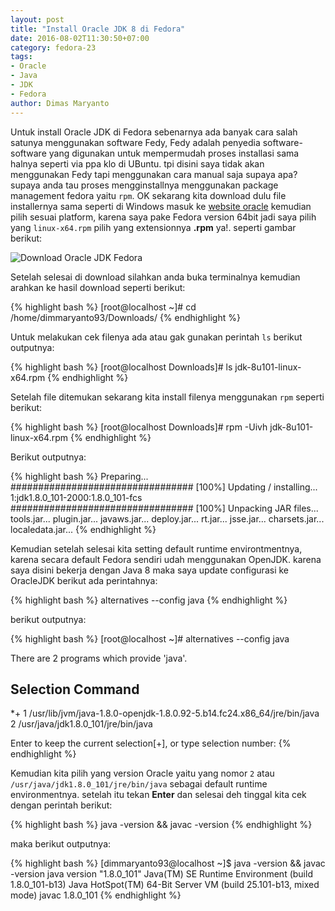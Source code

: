 ```yaml
---
layout: post
title: "Install Oracle JDK 8 di Fedora"
date: 2016-08-02T11:30:50+07:00
category: fedora-23
tags: 
- Oracle
- Java
- JDK
- Fedora
author: Dimas Maryanto
---
```


Untuk install Oracle JDK di Fedora sebenarnya ada banyak cara salah satunya menggunakan software Fedy, Fedy adalah penyedia software-software yang digunakan untuk mempermudah proses installasi sama halnya seperti via ppa klo di UBuntu. tpi disini saya tidak akan menggunakan Fedy tapi menggunakan cara manual saja supaya apa? supaya anda tau proses mengginstallnya menggunakan package management fedora yaitu ```rpm```. OK sekarang kita download dulu file installernya sama seperti di Windows masuk ke [website oracle](http://www.oracle.com/technetwork/java/javase/downloads/index.html) kemudian pilih sesuai platform, karena saya pake Fedora version 64bit jadi saya pilih yang ```linux-x64.rpm``` pilih yang extensionnya **.rpm** ya!. seperti gambar berikut:

![Download Oracle JDK Fedora]({{site.baseurl}}/assets/img/posts/install-oracle-jdk8-windows10/download-jdk-2.png)

<!--more-->

Setelah selesai di download silahkan anda buka terminalnya kemudian arahkan ke hasil download seperti berikut:

{% highlight bash %}
[root@localhost ~]# cd /home/dimmaryanto93/Downloads/
{% endhighlight %}

Untuk melakukan cek filenya ada atau gak gunakan perintah ```ls``` berikut outputnya:

{% highlight bash %}
[root@localhost Downloads]# ls
jdk-8u101-linux-x64.rpm
{% endhighlight %}

Setelah file ditemukan sekarang kita install filenya menggunakan ```rpm``` seperti berikut:

{% highlight bash %}
[root@localhost Downloads]# rpm -Uivh jdk-8u101-linux-x64.rpm
{% endhighlight %}

Berikut outputnya:


{% highlight bash %}
Preparing...                          ################################# [100%]
Updating / installing...
   1:jdk1.8.0_101-2000:1.8.0_101-fcs  ################################# [100%]
Unpacking JAR files...
	tools.jar...
	plugin.jar...
	javaws.jar...
	deploy.jar...
	rt.jar...
	jsse.jar...
	charsets.jar...
	localedata.jar...
{% endhighlight %}

Kemudian setelah selesai kita setting default runtime environtmentnya, karena secara default Fedora sendiri udah menggunakan OpenJDK. karena saya disini bekerja dengan Java 8 maka saya update configurasi ke OracleJDK berikut ada perintahnya:

{% highlight bash %}
alternatives --config java
{% endhighlight %}

berikut outputnya:

{% highlight bash %}
[root@localhost ~]# alternatives --config java

There are 2 programs which provide 'java'.

  Selection    Command
-----------------------------------------------
*+ 1           /usr/lib/jvm/java-1.8.0-openjdk-1.8.0.92-5.b14.fc24.x86_64/jre/bin/java
   2           /usr/java/jdk1.8.0_101/jre/bin/java

Enter to keep the current selection[+], or type selection number:
{% endhighlight %}

Kemudian kita pilih yang version Oracle yaitu yang nomor ```2``` atau ```/usr/java/jdk1.8.0_101/jre/bin/java``` sebagai default runtime environmentnya. setelah itu tekan **Enter** dan selesai deh tinggal kita cek dengan perintah berikut:

{% highlight bash %}
java -version && javac -version
{% endhighlight %}

maka berikut outputnya:


{% highlight bash %}
[dimmaryanto93@localhost ~]$ java -version && javac -version
java version "1.8.0_101"
Java(TM) SE Runtime Environment (build 1.8.0_101-b13)
Java HotSpot(TM) 64-Bit Server VM (build 25.101-b13, mixed mode)
javac 1.8.0_101
{% endhighlight %}